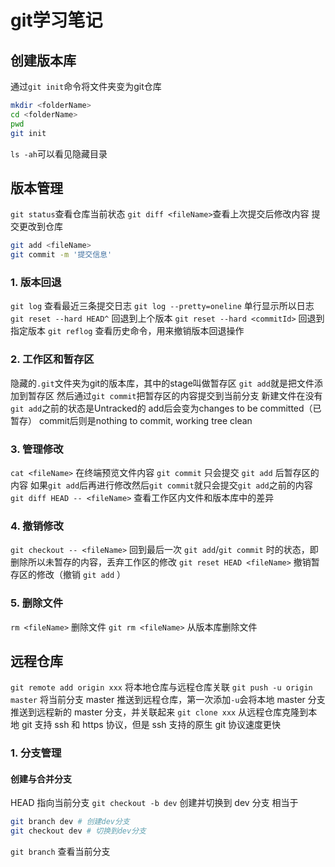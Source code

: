 # git学习笔记

## 创建版本库

通过`git init`命令将文件夹变为git仓库
```bash
mkdir <folderName>
cd <folderName>
pwd
git init
```
`ls -ah`可以看见隐藏目录

## 版本管理

`git status`查看仓库当前状态
`git diff <fileName>`查看上次提交后修改内容
提交更改到仓库
```bash
git add <fileName> 
git commit -m '提交信息'
```

### 1. 版本回退
`git log` 查看最近三条提交日志
`git log --pretty=oneline` 单行显示所以日志
`git reset --hard HEAD^` 回退到上个版本
`git reset --hard <commitId>` 回退到指定版本
`git reflog` 查看历史命令，用来撤销版本回退操作

### 2. 工作区和暂存区
隐藏的`.git`文件夹为git的版本库，其中的stage叫做暂存区
`git add`就是把文件添加到暂存区
然后通过`git commit`把暂存区的内容提交到当前分支
新建文件在没有`git add`之前的状态是Untracked的
add后会变为changes to be committed（已暂存）
commit后则是nothing to commit, working tree clean

### 3. 管理修改
`cat <fileName>` 在终端预览文件内容
`git commit` 只会提交 `git add` 后暂存区的内容
如果`git add`后再进行修改然后`git commit`就只会提交`git add`之前的内容
`git diff HEAD -- <fileName>` 查看工作区内文件和版本库中的差异

### 4. 撤销修改
`git checkout -- <fileName>` 回到最后一次 `git add`/`git commit` 时的状态，即删除所以未暂存的内容，丢弃工作区的修改
`git reset HEAD <fileName>` 撤销暂存区的修改（撤销 `git add` ）

### 5. 删除文件
`rm <fileName>` 删除文件
`git rm <fileName>` 从版本库删除文件

## 远程仓库
`git remote add origin xxx` 将本地仓库与远程仓库关联
`git push -u origin master` 将当前分支 master 推送到远程仓库，第一次添加`-u`会将本地 master 分支推送到远程新的 master 分支，并关联起来
`git clone xxx` 从远程仓库克隆到本地
git 支持 ssh 和 https 协议，但是 ssh 支持的原生 git 协议速度更快

### 1. 分支管理

#### 创建与合并分支
HEAD 指向当前分支
`git checkout -b dev` 创建并切换到 dev 分支
相当于
```bash
git branch dev # 创建dev分支
git checkout dev # 切换到dev分支
```
`git branch` 查看当前分支
